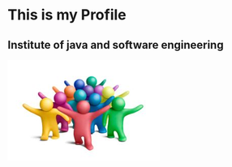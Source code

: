 <h1>This is my Profile</h1>

<h2>Institute of java and software engineering</h2>

![Image of Yaktocat](assets/images/members.jpg)